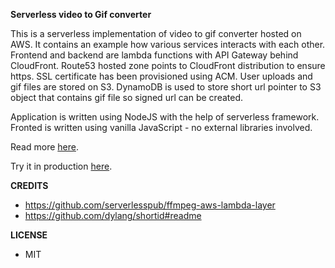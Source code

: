 **Serverless video to Gif converter**

This is a serverless implementation of video to gif converter hosted on AWS. It contains an example how various services interacts with each other. Frontend and backend are lambda functions with API Gateway behind CloudFront. Route53 hosted zone points to CloudFront distribution to ensure https. SSL certificate has been provisioned using ACM. User uploads and gif files are stored on S3. DynamoDB is used to store short url pointer to S3 object that contains gif file so signed url can be created. 

Application is written using NodeJS with the help of serverless framework. Fronted is written using vanilla JavaScript - no external libraries involved. 

Read more [here](https://almirzulic.com/posts/serverless-gif-video-converter/).

Try it in production [here](https://gif.ba).

**CREDITS** 
- https://github.com/serverlesspub/ffmpeg-aws-lambda-layer
- https://github.com/dylang/shortid#readme

**LICENSE** 
- MIT
